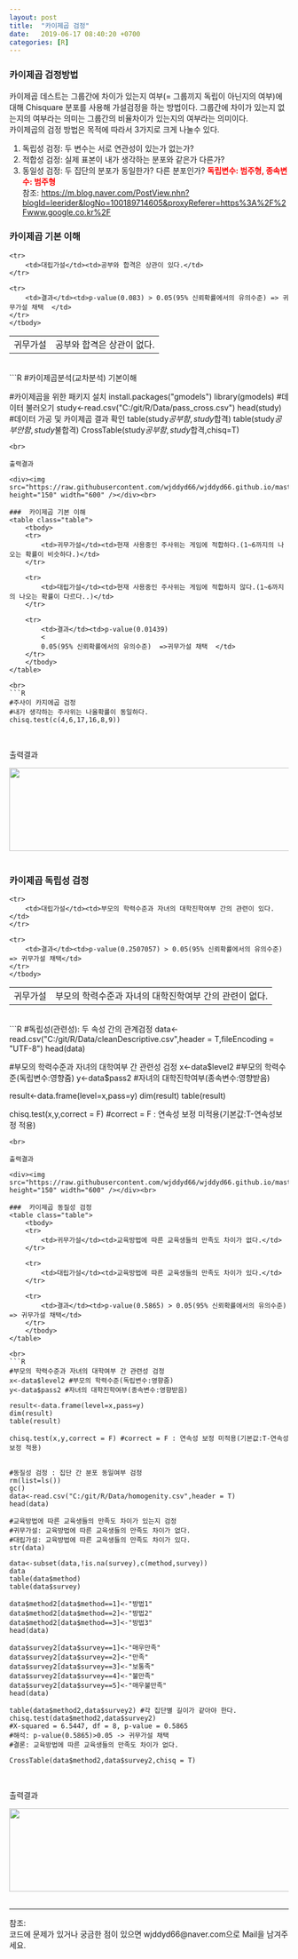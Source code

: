 ```yaml
---
layout: post
title:  "카이제곱 검정"
date:   2019-06-17 08:40:20 +0700
categories: [R]
---
```


###  카이제곱 검정방법
카이제곱 데스트는 그룹간에 차이가 있는지 여부(= 그룹끼지 독립이 아닌지의 여부)에 대해 Chisquare 분포를 사용해 가설검정을 하는 방법이다. 그룹간에 차이가 있는지 없는지의 여부라는 의미는 그룹간의 비율차이가 있는지의 여부라는 의미이다.  
카이제곱의 검정 방법은 목적에 따라서 3가지로 크게 나눌수 있다.  
1. 독립성 검정: 두 변수는 서로 연관성이 있는가 없는가?
2. 적합성 검정: 실제 표본이 내가 생각하는 분포와 같은가 다른가?
3. 동일성 검정: 두 집단의 분포가 동일한가? 다른 분포인가? 
<span style ="color: red">**독립변수: 범주형, 종속변수: 범주형**</span><br>
참조: <https://m.blog.naver.com/PostView.nhn?blogId=leerider&logNo=100189714605&proxyReferer=https%3A%2F%2Fwww.google.co.kr%2F>  

###  카이제곱 기본 이해
<link rel = "stylesheet" href ="/static/css/bootstrap.min.css">

<table class="table">
	<tbody>
	<tr>
		<td>귀무가설</td><td>공부와 합격은 상관이 없다.</td>
	</tr>

	<tr>
		<td>대립가설</td><td>공부와 합격은 상관이 있다.</td>
	</tr>
	
	<tr>
		<td>결과</td><td>p-value(0.083) > 0.05(95% 신뢰확률에서의 유의수준) => 귀무가설 채택  </td>
	</tr>
	</tbody>
</table>

<br>
```R
#카이제곱분석(교차분석) 기본이해

#카이제곱을 위한 패키지 설치
install.packages("gmodels")
library(gmodels)
#데이터 불러오기
study<-read.csv("C:/git/R/Data/pass_cross.csv")
head(study)
#데이터 가공 및 카이제곱 결과 확인
table(study$공부함,study$합격)
table(study$공부안함,study$불합격)
CrossTable(study$공부함,study$합격,chisq=T)
```
<br>

출력결과

<div><img src="https://raw.githubusercontent.com/wjddyd66/wjddyd66.github.io/master/static/img/R/Chisquare1.PNG" height="150" width="600" /></div><br>

###  카이제곱 기본 이해
<table class="table">
	<tbody>
	<tr>
		<td>귀무가설</td><td>현재 사용중인 주사위는 게임에 적합하다.(1~6까지의 나오는 확률이 비슷하다.)</td>
	</tr>

	<tr>
		<td>대립가설</td><td>현재 사용중인 주사위는 게임에 적합하지 않다.(1~6까지의 나오는 확률이 다르다..)</td>
	</tr>
	
	<tr>
		<td>결과</td><td>p-value(0.01439)
	    <
	    0.05(95% 신뢰확률에서의 유의수준)  =>귀무가설 채택  </td>
	</tr>
	</tbody>
</table>

<br>
```R
#주사이 카지에곱 검정
#내가 생각하는 주사위는 나올확률이 동일하다.
chisq.test(c(4,6,17,16,8,9))
```
<br>

출력결과

<div><img src="https://raw.githubusercontent.com/wjddyd66/wjddyd66.github.io/master/static/img/R/Chisquare2.PNG" height="150" width="600" /></div><br>

###  카이제곱 독립성 검정
<table class="table">
	<tbody>
	<tr>
		<td>귀무가설</td><td>부모의 학력수준과 자녀의 대학진학여부 간의 관련이 없다.</td>
	</tr>

	<tr>
		<td>대립가설</td><td>부모의 학력수준과 자녀의 대학진학여부 간의 관련이 있다.</td>
	</tr>
	
	<tr>
		<td>결과</td><td>p-value(0.2507057) > 0.05(95% 신뢰확률에서의 유의수준) => 귀무가설 채택</td>
	</tr>
	</tbody>
</table>

<br>
```R
#독립성(관련성): 두 속성 간의 관계검정
data<-read.csv("C:/git/R/Data/cleanDescriptive.csv",header = T,fileEncoding = "UTF-8")
head(data)

#부모의 학력수준과 자녀의 대학여부 간 관련성 검정
x<-data$level2 #부모의 학력수준(독립변수:영향줌)
y<-data$pass2 #자녀의 대학진학여부(종속변수:영향받음)

result<-data.frame(level=x,pass=y)
dim(result)
table(result)

chisq.test(x,y,correct = F) #correct = F : 연속성 보정 미적용(기본값:T-연속성보정 적용)
```
<br>

출력결과

<div><img src="https://raw.githubusercontent.com/wjddyd66/wjddyd66.github.io/master/static/img/R/Chisquare3.PNG" height="150" width="600" /></div><br>

###  카이제곱 동질성 검정
<table class="table">
	<tbody>
	<tr>
		<td>귀무가설</td><td>교육방법에 따른 교육생들의 만족도 차이가 없다.</td>
	</tr>

	<tr>
		<td>대립가설</td><td>교육방법에 따른 교육생들의 만족도 차이가 있다.</td>
	</tr>
	
	<tr>
		<td>결과</td><td>p-value(0.5865) > 0.05(95% 신뢰확률에서의 유의수준) => 귀무가설 채택</td>
	</tr>
	</tbody>
</table>

<br>
```R
#부모의 학력수준과 자녀의 대학여부 간 관련성 검정
x<-data$level2 #부모의 학력수준(독립변수:영향줌)
y<-data$pass2 #자녀의 대학진학여부(종속변수:영향받음)

result<-data.frame(level=x,pass=y)
dim(result)
table(result)

chisq.test(x,y,correct = F) #correct = F : 연속성 보정 미적용(기본값:T-연속성보정 적용)


#동질성 검정 : 집단 간 분포 동일여부 검정
rm(list=ls())
gc()
data<-read.csv("C:/git/R/Data/homogenity.csv",header = T)
head(data)

#교육방법에 따른 교육생들의 만족도 차이가 있는지 검정
#귀무가설: 교육방법에 따른 교육생들의 만족도 차이가 없다.
#대립가설: 교육방법에 따른 교육생들의 만족도 차이가 있다.
str(data)

data<-subset(data,!is.na(survey),c(method,survey))
data
table(data$method)
table(data$survey)

data$method2[data$method==1]<-"방법1"
data$method2[data$method==2]<-"방법2"
data$method2[data$method==3]<-"방법3"
head(data)

data$survey2[data$survey==1]<-"매우만족"
data$survey2[data$survey==2]<-"만족"
data$survey2[data$survey==3]<-"보통족"
data$survey2[data$survey==4]<-"불만족"
data$survey2[data$survey==5]<-"매우불만족"
head(data)

table(data$method2,data$survey2) #각 집단별 길이가 같아야 한다.
chisq.test(data$method2,data$survey2) 
#X-squared = 6.5447, df = 8, p-value = 0.5865
#해석: p-value(0.5865)>0.05 -> 귀무가설 채택
#결론: 교육방법에 따른 교육생들의 만족도 차이가 없다.

CrossTable(data$method2,data$survey2,chisq = T)
```
<br>

출력결과

<div><img src="https://raw.githubusercontent.com/wjddyd66/wjddyd66.github.io/master/static/img/R/Chisquare4.PNG" height="150" width="600" /></div><br>

<hr>
참조: <https://github.com/wjddyd66/R/tree/master/Chisquare><br>
코드에 문제가 있거나 궁금한 점이 있으면 wjddyd66@naver.com으로  Mail을 남겨주세요.